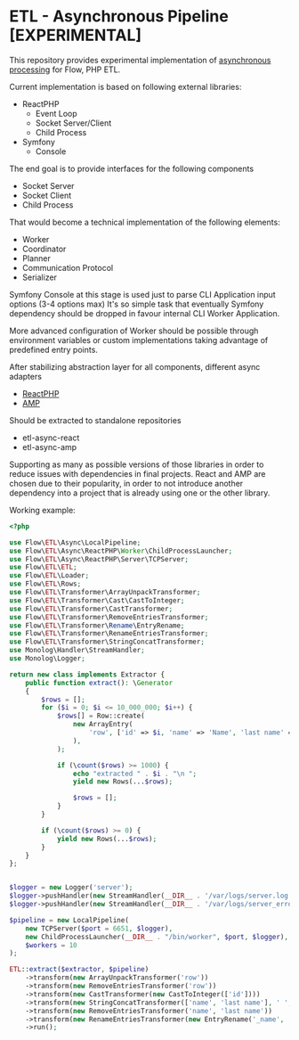 # ETL - Asynchronous Pipeline [EXPERIMENTAL]   

This repository provides experimental implementation of [asynchronous processing](https://github.com/flow-php/etl/discussions/129) for Flow, PHP ETL.

Current implementation is based on following external libraries: 

* ReactPHP
    - Event Loop 
    - Socket Server/Client 
    - Child Process
* Symfony 
    - Console
    
The end goal is to provide interfaces for the following components

- Socket Server 
- Socket Client 
- Child Process 

That would become a technical implementation of the following elements: 

- Worker
- Coordinator
- Planner 
- Communication Protocol
- Serializer

Symfony Console at this stage is used just to parse CLI Application input options (3-4 options max) 
It's so simple task that eventually Symfony dependency should be dropped in favour internal CLI Worker Application.   

More advanced configuration of Worker should be possible through environment variables or custom implementations taking
advantage of predefined entry points. 

After stabilizing abstraction layer for all components, different async adapters 

- [ReactPHP](https://reactphp.org/)
- [AMP](https://amphp.org/) 

Should be extracted to standalone repositories 

- etl-async-react
- etl-async-amp

Supporting as many as possible versions of those libraries in order to reduce issues with dependencies in 
final projects. 
React and AMP are chosen due to their popularity, in order to not introduce another dependency into a project
that is already using one or the other library. 


Working example: 

```php
<?php

use Flow\ETL\Async\LocalPipeline;
use Flow\ETL\Async\ReactPHP\Worker\ChildProcessLauncher;
use Flow\ETL\Async\ReactPHP\Server\TCPServer;
use Flow\ETL\ETL;
use Flow\ETL\Loader;
use Flow\ETL\Rows;
use Flow\ETL\Transformer\ArrayUnpackTransformer;
use Flow\ETL\Transformer\Cast\CastToInteger;
use Flow\ETL\Transformer\CastTransformer;
use Flow\ETL\Transformer\RemoveEntriesTransformer;
use Flow\ETL\Transformer\Rename\EntryRename;
use Flow\ETL\Transformer\RenameEntriesTransformer;
use Flow\ETL\Transformer\StringConcatTransformer;
use Monolog\Handler\StreamHandler;
use Monolog\Logger;

return new class implements Extractor {
    public function extract(): \Generator
    {
        $rows = [];
        for ($i = 0; $i <= 10_000_000; $i++) {
            $rows[] = Row::create(
                new ArrayEntry(
                    'row', ['id' => $i, 'name' => 'Name', 'last name' => 'Last Name', 'phone' => '123 123 123']
                ),
            );

            if (\count($rows) >= 1000) {
                echo "extracted " . $i . "\n ";
                yield new Rows(...$rows);

                $rows = [];
            }
        }

        if (\count($rows) >= 0) {
            yield new Rows(...$rows);
        }
    }
};


$logger = new Logger('server');
$logger->pushHandler(new StreamHandler(__DIR__ . '/var/logs/server.log', Logger::DEBUG));
$logger->pushHandler(new StreamHandler(__DIR__ . '/var/logs/server_error.log', Logger::ERROR, false));

$pipeline = new LocalPipeline(
    new TCPServer($port = 6651, $logger),
    new ChildProcessLauncher(__DIR__ . "/bin/worker", $port, $logger),
    $workers = 10
);

ETL::extract($extractor, $pipeline)
    ->transform(new ArrayUnpackTransformer('row'))
    ->transform(new RemoveEntriesTransformer('row'))
    ->transform(new CastTransformer(new CastToInteger(['id'])))
    ->transform(new StringConcatTransformer(['name', 'last name'], ' ', '_name'))
    ->transform(new RemoveEntriesTransformer('name', 'last name'))
    ->transform(new RenameEntriesTransformer(new EntryRename('_name', 'name')))
    ->run();
```